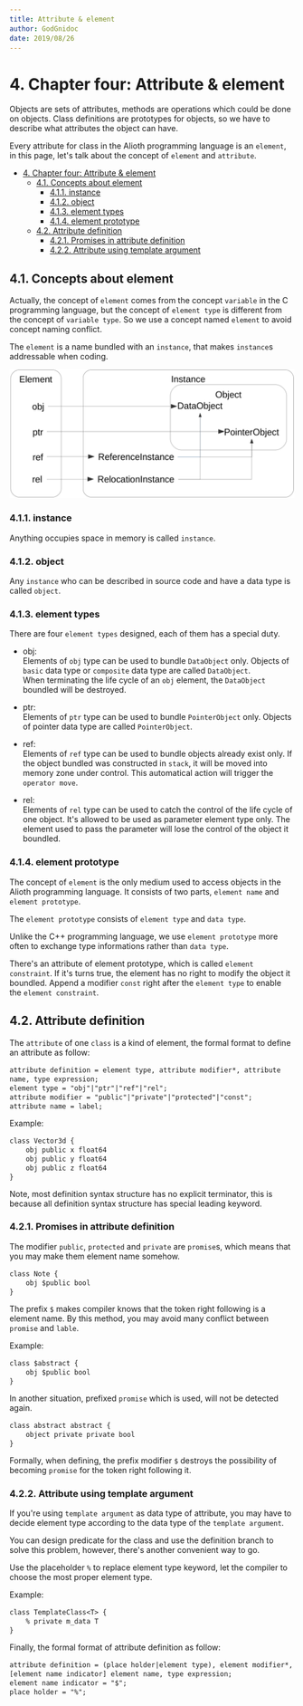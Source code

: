 ```yaml
---
title: Attribute & element
author: GodGnidoc
date: 2019/08/26
---
```


# 4. Chapter four: Attribute & element

Objects are sets of attributes, methods are operations  which could be done on objects. Class definitions are prototypes for objects, so we have to describe what attributes the object can have.

Every attribute for class in the Alioth programming language is an `element`, in this page, let's talk about the concept of `element` and `attribute`.

- [4. Chapter four: Attribute & element](#4-chapter-four-attribute--element)
  - [4.1. Concepts about element](#41-concepts-about-element)
    - [4.1.1. instance](#411-instance)
    - [4.1.2. object](#412-object)
    - [4.1.3. element types](#413-element-types)
    - [4.1.4. element prototype](#414-element-prototype)
  - [4.2. Attribute definition](#42-attribute-definition)
    - [4.2.1. Promises in attribute definition](#421-promises-in-attribute-definition)
    - [4.2.2. Attribute using template argument](#422-attribute-using-template-argument)

## 4.1. Concepts about element

Actually, the concept of `element` comes from the concept `variable` in the C programming language, but the concept of `element type` is different from the concept of `variable type`. So we use a concept named `element` to avoid concept naming conflict.

The `element` is a name bundled with an `instance`, that makes `instance`s addressable when coding.

![](../../res/img/element.png)

### 4.1.1. instance

Anything occupies space in memory is called `instance`.

### 4.1.2. object

Any `instance` who can be described in source code and have a data type is called `object`.

### 4.1.3. element types

There are four `element types` designed, each of them has a special duty.

- obj:  
  Elements of `obj` type can be used to bundle `DataObject` only. Objects of `basic` data type or `composite` data type are called `DataObject`.  
  When terminating the life cycle of an `obj` element, the `DataObject` boundled will be destroyed.

- ptr:  
  Elements of `ptr` type can be used to bundle `PointerObject` only. Objects of pointer data type are called `PointerObject`.

- ref:  
  Elements of `ref` type can be used to bundle objects already exist only. If the object bundled was constructed in `stack`, it will be moved into memory zone under control. This automatical action will trigger the `operator move`.

- rel:  
  Elements of `rel` type can be used to catch the control of the life cycle of one object. It's allowed to be used as parameter element type only. The element used to pass the parameter will lose the control of the object it boundled.

### 4.1.4. element prototype

The concept of `element` is the only medium used to access objects in the Alioth programming language. It consists of two parts, `element name` and `element prototype`.

The `element prototype` consists of `element type` and `data type`.

Unlike the C++ programming language, we use `element prototype` more often to exchange type informations rather than `data type`.

There's an attribute of element prototype, which is called `element constraint`. If it's turns true, the element has no right to modify the object it boundled. Append a modifier `const` right after the `element type` to enable the `element constraint`.

## 4.2. Attribute definition

The `attribute` of one `class` is a kind of element, the formal format to define an attribute as follow:

~~~ebnf
attribute definition = element type, attribute modifier*, attribute name, type expression;
element type = "obj"|"ptr"|"ref"|"rel";
attribute modifier = "public"|"private"|"protected"|"const";
attribute name = label;
~~~

Example:

~~~
class Vector3d {
    obj public x float64
    obj public y float64
    obj public z float64
}
~~~

Note, most definition syntax structure has no explicit terminator, this is because all definition syntax structure has special leading keyword.

### 4.2.1. Promises in attribute definition

The modifier `public`, `protected` and `private` are `promise`s, which means that you may make them element name somehow.

~~~
class Note {
    obj $public bool
}
~~~

The prefix `$` makes compiler knows that the token right following is a element name. By this method, you may avoid many conflict between `promise` and `lable`.

Example:

~~~
class $abstract {
    obj $public bool
}
~~~

In another situation, prefixed `promise` which is used, will not be detected again.

~~~
class abstract abstract {
    object private private bool
}
~~~

Formally, when defining, the prefix modifier `$` destroys the possibility of becoming `promise` for the token right following it.

### 4.2.2. Attribute using template argument

If you're using `template argument` as data type of attribute, you may have to decide element type according to the data type of the `template argument`.

You can design predicate for the class and use the definition branch to solve this problem, however, there's another convenient way to go.

Use the placeholder `%` to replace element type keyword, let the compiler to choose the most proper element type.

Example:

~~~
class TemplateClass<T> {
    % private m_data T
}
~~~

Finally, the formal format of attribute definition as follow:

~~~ebnf
attribute definition = (place holder|element type), element modifier*, [element name indicator] element name, type expression;
element name indicator = "$";
place holder = "%";
~~~